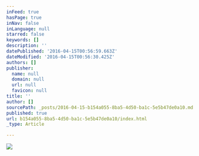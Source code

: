 ```yaml
---
inFeed: true
hasPage: true
inNav: false
inLanguage: null
starred: false
keywords: []
description: ''
datePublished: '2016-04-15T00:56:59.663Z'
dateModified: '2016-04-15T00:56:30.425Z'
authors: []
publisher:
  name: null
  domain: null
  url: null
  favicon: null
title: ''
author: []
sourcePath: _posts/2016-04-15-b154a055-8ba5-4d50-ba1c-5e5b47de0a10.md
published: true
url: b154a055-8ba5-4d50-ba1c-5e5b47de0a10/index.html
_type: Article

---
```

![](https://the-grid-user-content.s3-us-west-2.amazonaws.com/ef55dfe0-0b97-4f41-a207-c67905d91e93.jpg)